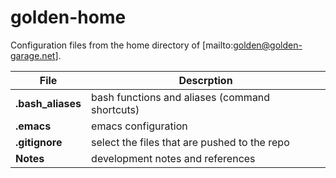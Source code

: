 # golden-home

Configuration files from the home directory of [mailto:golden@golden-garage.net].
  
| File                 | Descrption                                       |
| -------------------- | ------------------------------------------------ |
| **.bash_aliases**    | bash functions and aliases (command shortcuts)   |
| **.emacs**           | emacs configuration                              |
| **.gitignore**       | select the files that are pushed to the repo     |
| **Notes**            | development notes and references                 |


